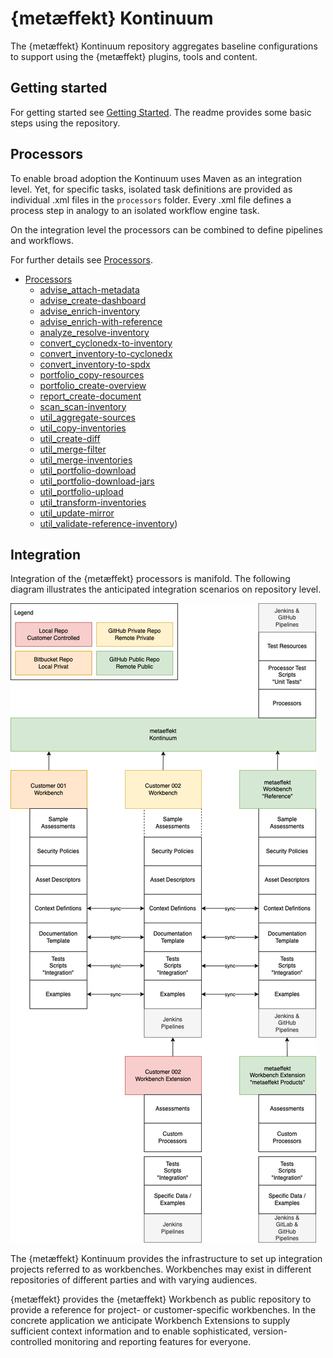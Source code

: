 # {metæffekt} Kontinuum

The {metæffekt} Kontinuum repository aggregates baseline configurations to support using the 
{metæffekt} plugins, tools and content.


## Getting started

For getting started see [Getting Started](GETTING_STARTED.md). The readme provides some basic steps using the repository.


## Processors

To enable broad adoption the Kontinuum uses Maven as an integration level. Yet, for specific tasks, isolated
task definitions are provided as individual .xml files in the `processors` folder. Every .xml file defines
a process step in analogy to an isolated workflow engine task.

On the integration level the processors can be combined to define pipelines and workflows.

For further details see [Processors](processors/README.md).

* [Processors](processors/README.md)
  * [advise_attach-metadata](processors/advise/advise_attach-metadata.md)
  * [advise_create-dashboard](processors/advise/advise_create-dashboard.md)
  * [advise_enrich-inventory](processors/advise/advise_enrich-inventory.md)
  * [advise_enrich-with-reference](processors/advise/advise_enrich-with-reference.md)
  * [analyze_resolve-inventory](processors/analyze/analyze_resolve-inventory.md)
  * [convert_cyclonedx-to-inventory](processors/convert/convert_cyclonedx-to-inventory.md)
  * [convert_inventory-to-cyclonedx](processors/convert/convert_inventory-to-cyclonedx.md)
  * [convert_inventory-to-spdx](processors/convert/convert_inventory-to-spdx.md)
  * [portfolio_copy-resources](processors/portfolio/portfolio_copy-resources.md)
  * [portfolio_create-overview](processors/portfolio/portfolio_create-overview.md)
  * [report_create-document](processors/report/report_create-document.md)
  * [scan_scan-inventory](processors/scan/scan_scan-inventory.md)
  * [util_aggregate-sources](processors/util/util_aggregate-sources.md)
  * [util_copy-inventories](processors/util/util_copy-inventories.md)
  * [util_create-diff](processors/util/util_create-diff.md)
  * [util_merge-filter](processors/util/util_merge-filter.md)
  * [util_merge-inventories](processors/util/util_merge-inventories.md)
  * [util_portfolio-download](processors/util/util_portfolio-download.md)
  * [util_portfolio-download-jars](processors/util/util_portfolio-download-jars.md)
  * [util_portfolio-upload](processors/util/util_portfolio-upload.md)
  * [util_transform-inventories](processors/util/util_transform-inventories.md)
  * [util_update-mirror](processors/util/util_update-mirror.md)
  * [util_validate-reference-inventory](processors/util/util_validate-reference-inventory.md))


## Integration

Integration of the {metæffekt} processors is manifold. The following diagram illustrates the anticipated integration
scenarios on repository level.

![](docs/concept_kontinuum-workbench.png)

The {metæffekt} Kontinuum provides the infrastructure to set up integration projects referred to as workbenches. 
Workbenches may exist in different repositories of different parties and with varying audiences.

{metæffekt} provides the {metæffekt} Workbench as public repository to provide a reference for project- or
customer-specific workbenches. In the concrete application we anticipate Workbench Extensions to supply sufficient
context information and to enable sophisticated, version-controlled monitoring and reporting features for everyone.

